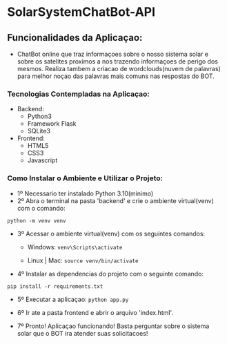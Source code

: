 # SolarSystemChatBot-API

## Funcionalidades da Aplicaçao:
 - ChatBot online que traz informaçoes sobre o nosso sistema solar e sobre os satelites proximos a nos trazendo informaçoes de perigo dos mesmos. Realiza tambem a criacao de wordclouds(nuvem de palavras) para melhor noçao das palavras mais comuns nas respostas do BOT.
 
### Tecnologias Contempladas na Aplicaçao:
 - Backend: 
   - Python3
   - Framework Flask 
   - SQLite3
 - Frontend: 
   - HTML5 
   - CSS3 
   - Javascript
 

### Como Instalar o Ambiente e Utilizar o Projeto:

- 1º Necessario ter instalado Python 3.10(minimo)
- 2º Abra o terminal na pasta 'backend' e crie o ambiente virtual(venv) com o comando:
 ```
 python -m venv venv
 ```

- 3º Acessar o ambiente virtual(venv) com os seguintes comandos:
  - Windows: ```venv\Scripts\activate```
 
  - Linux | Mac: ```source venv/bin/activate```
 
- 4º Instalar as dependencias do projeto com o seguinte comando:
 ```
 pip install -r requirements.txt
 ```
 
- 5º Executar a aplicaçao:
 ```python app.py```
 
- 6º Ir ate a pasta frontend e abrir o arquivo 'index.html'.

- 7º Pronto! Aplicaçao funcionando! Basta perguntar sobre o sistema solar que o BOT ira atender suas solicitacoes!
